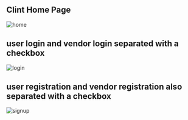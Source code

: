 ## Clint Home Page

![home](https://user-images.githubusercontent.com/76779265/119091174-7c345b00-ba2e-11eb-8499-e02ceb118d2d.png)

## user login and vendor login separated with a checkbox

![login](https://user-images.githubusercontent.com/76779265/119092869-c61e4080-ba30-11eb-8ba7-76a47933ddfa.png)

## user registration and vendor registration also separated with a checkbox

![signup](https://user-images.githubusercontent.com/76779265/119093268-50ff3b00-ba31-11eb-970d-12a7e1c11639.png)
